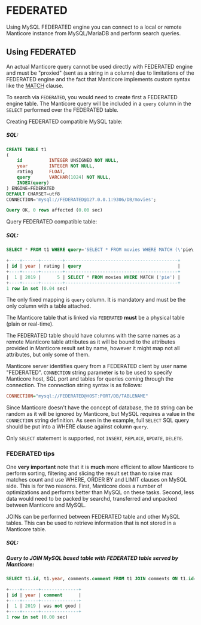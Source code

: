# FEDERATED

Using MySQL FEDERATED engine you can connect to a local or remote Manticore instance from MySQL/MariaDB and perform search queries.

## Using FEDERATED

An actual Manticore query cannot be used directly with FEDERATED engine and must be "proxied" (sent as a string in a column) due to limitations of the FEDERATED engine and the fact that Manticore implements custom syntax like the [MATCH](../Searching/Full_text_matching/Basic_usage.md) clause.

To search via `FEDERATED`, you would need to create first a FEDERATED engine table. The Manticore query will be included in a `query` column in the `SELECT` performed over the FEDERATED table.

<!-- example create federated -->
Creating FEDERATED compatible MySQL table:


<!-- intro -->
##### SQL:

<!-- request SQL -->

```sql
CREATE TABLE t1
(
    id          INTEGER UNSIGNED NOT NULL,
    year        INTEGER NOT NULL,
    rating    	FLOAT,
    query       VARCHAR(1024) NOT NULL,
    INDEX(query)
) ENGINE=FEDERATED
DEFAULT CHARSET=utf8
CONNECTION='mysql://FEDERATED@127.0.0.1:9306/DB/movies';
```
<!-- response SQL-->

```sql
Query OK, 0 rows affected (0.00 sec)
```
<!-- end -->

<!-- example select federated -->
Query FEDERATED compatible table:


<!-- intro -->
##### SQL:

<!-- request SQL -->

```sql
SELECT * FROM t1 WHERE query='SELECT * FROM movies WHERE MATCH (\'pie\')';
```

<!-- response SQL-->

```sql
+----+------+--------+------------------------------------------+
| id | year | rating | query                                    |
+----+------+--------+------------------------------------------+
|  1 | 2019 |      5 | SELECT * FROM movies WHERE MATCH ('pie') |
+----+------+--------+------------------------------------------+
1 row in set (0.04 sec)
```
<!-- end -->

The only fixed mapping is `query` column. It is mandatory and must be the only column with a table attached.

The Manticore table that is linked via `FEDERATED` **must** be a physical table (plain or real-time).

The FEDERATED table should have columns with the same names as a remote Manticore table attributes as it will be bound to the attributes provided in Manticore result set by name, however it might map not all attributes, but only some of them.

Manticore server identifies query from a FEDERATED client by user name "FEDERATED". `CONNECTION` string parameter is to be used to specify Manticore host, SQL port and tables for queries coming through the connection. The connection string syntax is as follows:

```ini
CONNECTION="mysql://FEDERATED@HOST:PORT/DB/TABLENAME"
```

Since Manticore doesn't have the concept of database, the `DB` string can be random as it will be ignored by Manticore, but MySQL requires a value in the `CONNECTION` string definition. As seen in the example, full `SELECT` SQL query should be put into a WHERE clause against column `query`.

Only `SELECT` statement is supported, not `INSERT`, `REPLACE`, `UPDATE`, `DELETE`.

### FEDERATED tips

One **very important** note that it is **much** more efficient to allow Manticore to perform sorting, filtering and slicing the result set than to raise max matches count and use WHERE, ORDER BY and LIMIT clauses on MySQL side. This is for two reasons. First, Manticore does a number of optimizations and performs better than MySQL on these tasks. Second, less data would need to be packed by searchd, transferred and unpacked between Manticore and MySQL.

<!-- example federated join -->
JOINs can be performed between FEDERATED table and other MySQL tables. This can be used to retrieve information that is not stored in a Manticore table.


<!-- intro -->
##### SQL:

<!-- request SQL -->
##### Query to JOIN MySQL based table with FEDERATED table served by Manticore:

```sql
SELECT t1.id, t1.year, comments.comment FROM t1 JOIN comments ON t1.id=comments.post_id WHERE query='SELECT * FROM movies WHERE MATCH (\'pie\')';
```

<!-- response SQL-->

```sql
+----+------+--------------+
| id | year | comment      |
+----+------+--------------+
|  1 | 2019 | was not good |
+----+------+--------------+
1 row in set (0.00 sec)
```

<!-- end -->
